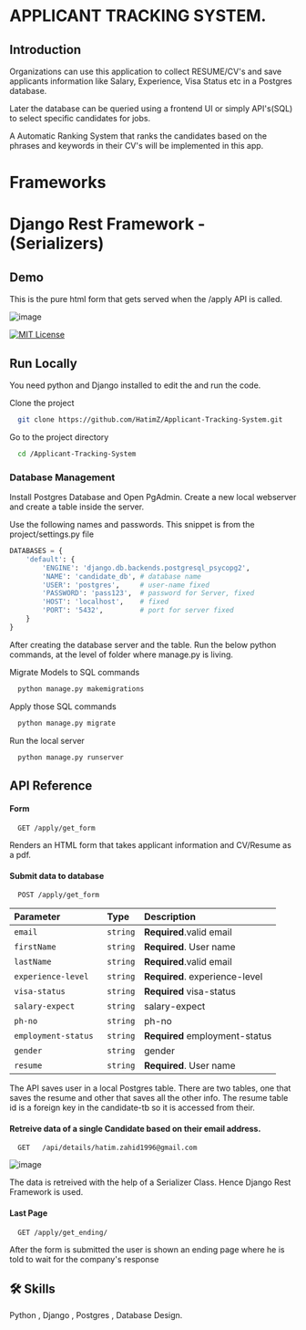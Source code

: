 # APPLICANT TRACKING SYSTEM.

## Introduction

Organizations can use this application to collect RESUME/CV's and save 
applicants information like Salary, Experience, Visa Status etc in
a Postgres database.

Later the database can be queried using a frontend UI or simply
API's(SQL) to select specific candidates for jobs.

A Automatic Ranking System that ranks the candidates based on the
phrases and keywords in their CV's will be implemented in this app.

# Frameworks
 # Django Rest Framework - (Serializers)  










## Demo

This is the pure html form that gets served when the /apply API is called.

![image](https://user-images.githubusercontent.com/63000127/185745137-d2680760-7bb8-4768-b5df-cb3dd571e663.png)









[![MIT License](https://img.shields.io/badge/License-MIT-green.svg)](https://choosealicense.com/licenses/mit/)


## Run Locally

You need python and Django installed to edit the and run the code.

Clone the project

```bash
  git clone https://github.com/HatimZ/Applicant-Tracking-System.git
```

Go to the project directory

```bash
  cd /Applicant-Tracking-System
```

### Database Management

Install Postgres Database and Open PgAdmin. Create a new local webserver 
and create a table inside the server.

Use the following names and passwords. This snippet is from the project/settings.py file

```python
DATABASES = {
    'default': {
        'ENGINE': 'django.db.backends.postgresql_psycopg2',
        'NAME': 'candidate_db', # database name 
        'USER': 'postgres',     # user-name fixed
        'PASSWORD': 'pass123',  # password for Server, fixed
        'HOST': 'localhost',    # fixed
        'PORT': '5432',         # port for server fixed
    }
}
```
After creating the database server and the table.
Run the below python commands, at the level of folder where
manage.py is living.


Migrate Models to SQL commands
```python
  python manage.py makemigrations
```

Apply those SQL commands
```python
  python manage.py migrate
```

Run the local server 
```python
  python manage.py runserver
```

## API Reference

#### Form

```http
  GET /apply/get_form
```

Renders an HTML form that takes applicant information and CV/Resume as a pdf.

#### Submit data to database

```http
  POST /apply/get_form
```

| Parameter | Type     | Description                       |
| :-------- | :------- | :-------------------------------- |
| `email `      | `string` | **Required**.valid email |
| `firstName `      | `string` | **Required**. User name |
| `lastName `      | `string` | **Required**.valid email |
| `experience-level `      | `string` | **Required**. experience-level |
| `visa-status `      | `string` | **Required** visa-status |
| `salary-expect `      | `string` | salary-expect |
| `ph-no `      | `string` | ph-no  |
| `employment-status `      | `string` | **Required** employment-status |
| `gender `      | `string` | gender |
| `resume `      | `string` | **Required**. User name |

The API saves user in a local Postgres table. There are two tables, one that saves the resume and other that saves all the other info.
The resume table id is a foreign key in the candidate-tb so it is accessed from their.

#### Retreive data of a single Candidate based on their email address.

```http
  GET   /api/details/hatim.zahid1996@gmail.com
```

![image](https://user-images.githubusercontent.com/63000127/186444307-37ba8bcd-905b-4372-bf67-70ebe3e7f98a.png)



The data is retreived with the help of a Serializer Class. Hence Django Rest Framework is used.


#### Last Page

```http
  GET /apply/get_ending/
```
After the form is submitted the user is shown an ending page
where he is told to wait for the company's  response

## 🛠 Skills
Python , 
Django ,
Postgres ,
Database Design.

